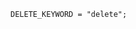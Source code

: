 <!-- This file is generated automatically by infrastructure scripts. Please don't edit by hand. -->

```{ .ebnf .slang-ebnf #DELETE_KEYWORD }
DELETE_KEYWORD = "delete";
```

